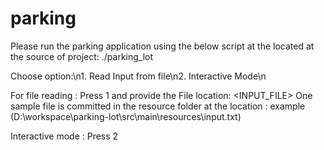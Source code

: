 # parking
Please run the parking application using the below script at the located at the source of project:
./parking_lot

Choose option:\n1. Read Input from file\n2. Interactive Mode\n

For file reading :
Press 1
and provide the File location: <INPUT_FILE> 
One sample file is committed in the resource folder at the location : 
example (D:\\workspace\\parking-lot\\src\\main\\resources\\input.txt)

Interactive mode : Press 2
